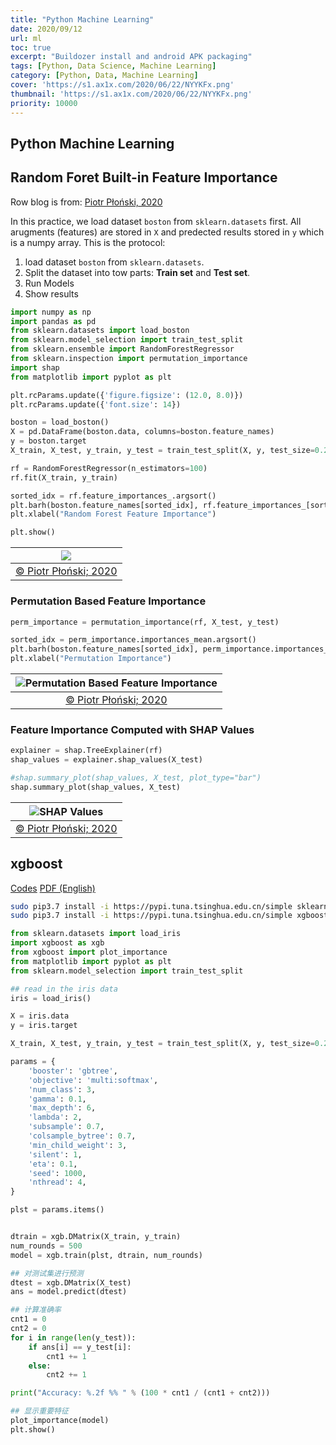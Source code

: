 ```yaml
---
title: "Python Machine Learning"
date: 2020/09/12
url: ml
toc: true
excerpt: "Buildozer install and android APK packaging"
tags: [Python, Data Science, Machine Learning]
category: [Python, Data, Machine Learning]
cover: 'https://s1.ax1x.com/2020/06/22/NYYKFx.png'
thumbnail: 'https://s1.ax1x.com/2020/06/22/NYYKFx.png'
priority: 10000
---
```


## Python Machine Learning

## Random Foret Built-in Feature Importance

Row blog is from: [Piotr Płoński, 2020](https://mljar.com/blog/feature-importance-in-random-forest/)

In this practice, we load dataset `boston` from `sklearn.datasets` first. All arugments (features) are stored in `X` and predected results stored in `y` which is a numpy array. This is the protocol:

1. load dataset `boston` from `sklearn.datasets`.
2. Split the dataset into tow parts: **Train set** and **Test set**.
3. Run Models
4. Show results


```python
import numpy as np
import pandas as pd
from sklearn.datasets import load_boston
from sklearn.model_selection import train_test_split
from sklearn.ensemble import RandomForestRegressor
from sklearn.inspection import permutation_importance
import shap
from matplotlib import pyplot as plt

plt.rcParams.update({'figure.figsize': (12.0, 8.0)})
plt.rcParams.update({'font.size': 14})

boston = load_boston()
X = pd.DataFrame(boston.data, columns=boston.feature_names)
y = boston.target
X_train, X_test, y_train, y_test = train_test_split(X, y, test_size=0.25, random_state=12)

rf = RandomForestRegressor(n_estimators=100)
rf.fit(X_train, y_train)

sorted_idx = rf.feature_importances_.argsort()
plt.barh(boston.feature_names[sorted_idx], rf.feature_importances_[sorted_idx])
plt.xlabel("Random Forest Feature Importance")

plt.show()
```

|![](https://mljar.com/blog/feature-importance-in-random-forest/random_forest_importance_sorted.png)|
|:-:|
|[© Piotr Płoński; 2020](https://mljar.com/blog/feature-importance-in-random-forest/)|



### Permutation Based Feature Importance

```python
perm_importance = permutation_importance(rf, X_test, y_test)

sorted_idx = perm_importance.importances_mean.argsort()
plt.barh(boston.feature_names[sorted_idx], perm_importance.importances_mean[sorted_idx])
plt.xlabel("Permutation Importance")
```

|![Permutation Based Feature Importance](https://mljar.com/blog/feature-importance-in-random-forest/random_forest_permutation_importance.png)|
|:-:|
|[© Piotr Płoński; 2020](https://mljar.com/blog/feature-importance-in-random-forest/)|

### Feature Importance Computed with SHAP Values

```python
explainer = shap.TreeExplainer(rf)
shap_values = explainer.shap_values(X_test)

#shap.summary_plot(shap_values, X_test, plot_type="bar")
shap.summary_plot(shap_values, X_test)
```

|![SHAP Values](https://mljar.com/blog/feature-importance-in-random-forest/random_forest_shap_summary.png)|
|:-:|
|[© Piotr Płoński; 2020](https://mljar.com/blog/feature-importance-in-random-forest/)|


## xgboost
[Codes](https://zhuanlan.zhihu.com/p/45689043)
[PDF (English)](http://www.java1234.com/a/javabook/javabase/2018/0618/11382.html)

```bash
sudo pip3.7 install -i https://pypi.tuna.tsinghua.edu.cn/simple sklearn
sudo pip3.7 install -i https://pypi.tuna.tsinghua.edu.cn/simple xgboost
```

```python
from sklearn.datasets import load_iris
import xgboost as xgb
from xgboost import plot_importance
from matplotlib import pyplot as plt
from sklearn.model_selection import train_test_split

## read in the iris data
iris = load_iris()

X = iris.data
y = iris.target

X_train, X_test, y_train, y_test = train_test_split(X, y, test_size=0.2, random_state=1234565)

params = {
    'booster': 'gbtree',
    'objective': 'multi:softmax',
    'num_class': 3,
    'gamma': 0.1,
    'max_depth': 6,
    'lambda': 2,
    'subsample': 0.7,
    'colsample_bytree': 0.7,
    'min_child_weight': 3,
    'silent': 1,
    'eta': 0.1,
    'seed': 1000,
    'nthread': 4,
}

plst = params.items()


dtrain = xgb.DMatrix(X_train, y_train)
num_rounds = 500
model = xgb.train(plst, dtrain, num_rounds)

## 对测试集进行预测
dtest = xgb.DMatrix(X_test)
ans = model.predict(dtest)

## 计算准确率
cnt1 = 0
cnt2 = 0
for i in range(len(y_test)):
    if ans[i] == y_test[i]:
        cnt1 += 1
    else:
        cnt2 += 1

print("Accuracy: %.2f %% " % (100 * cnt1 / (cnt1 + cnt2)))

## 显示重要特征
plot_importance(model)
plt.show()
```
